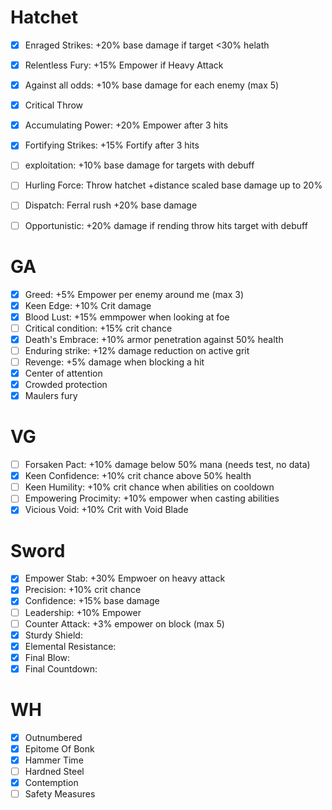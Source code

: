 # Hatchet

- [x] Enraged Strikes: +20% base damage if target <30% helath
- [x] Relentless Fury: +15% Empower if Heavy Attack
- [x] Against all odds: +10% base damage for each enemy (max 5)
- [x] Critical Throw

- [x] Accumulating Power: +20% Empower after 3 hits
- [x] Fortifying Strikes: +15% Fortify after 3 hits
- [ ] exploitation: +10% base damage for targets with debuff

- [ ] Hurling Force: Throw hatchet +distance scaled base damage up to 20%
- [ ] Dispatch: Ferral rush  +20% base damage
- [ ] Opportunistic: +20% damage if rending throw hits target with debuff

# GA

- [x] Greed: +5% Empower per enemy around me (max 3)
- [x] Keen Edge: +10% Crit damage
- [x] Blood Lust: +15% emmpower when looking at foe
- [ ] Critical condition: +15% crit chance
- [x] Death's Embrace: +10% armor penetration against 50% health
- [ ] Enduring strike: +12% damage reduction on active grit
- [ ] Revenge: +5% damage when blocking a hit
- [x] Center of attention
- [x] Crowded protection
- [x] Maulers fury

# VG
- [ ] Forsaken Pact: +10% damage below 50% mana (needs test, no data)
- [x] Keen Confidence: +10% crit chance above 50% health
- [ ] Keen Humility: +10% crit chance when abilities on cooldown
- [ ] Empowering Procimity: +10% empower when casting abilities
- [x] Vicious Void: +10% Crit with Void Blade

# Sword
- [x] Empower Stab: +30% Empwoer on heavy attack
- [x] Precision: +10% crit chance
- [x] Confidence: +15% base damage
- [ ] Leadership: +10% Empower
- [ ] Counter Attack: +3% empower on block (max 5)
- [x] Sturdy Shield:
- [x] Elemental Resistance:
- [x] Final Blow:
- [x] Final Countdown:

# WH
- [x] Outnumbered
- [x] Epitome Of Bonk
- [x] Hammer Time
- [ ] Hardned Steel
- [x] Contemption
- [ ] Safety Measures
